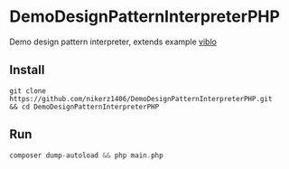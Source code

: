# DemoDesignPatternInterpreterPHP
Demo design pattern interpreter, extends example [viblo](https://viblo.asia/p/interpreter-design-pattern-tro-thu-dac-luc-cua-developers-djeZ1d43KWz)
## Install 
```code
git clone https://github.com/nikerz1406/DemoDesignPatternInterpreterPHP.git 
&& cd DemoDesignPatternInterpreterPHP
```
## Run
```php
composer dump-autoload && php main.php
```

